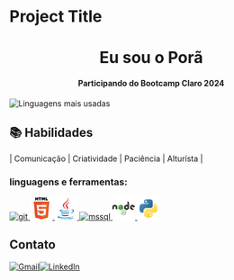 
# Project Title


<h1 align="center">Eu sou o Porã</h1>
<h4 align='center'>Participando do Bootcamp Claro 2024</h4>

<p align="center">

  ![Linguagens mais usadas](https://github-readme-stats.vercel.app/api/top-langs/?username=Mordev-tech&hide_progress=true&theme=synthwave)
  
</p>

## 📚 Habilidades
| Comunicação | Criatividade | Paciência | Alturísta |


<h3 align="left">  linguagens e ferramentas:</h3>

<p align="left">  <a href="https://git-scm.com/" target="_blank" rel="noreferrer"> <img src="https://www.vectorlogo.zone/logos/git-scm/git-scm-icon.svg" alt="git" width="40" height="40"/> </a> <a href="https://www.w3.org/html/" target="_blank" rel="noreferrer"> <img src="https://raw.githubusercontent.com/devicons/devicon/master/icons/html5/html5-original-wordmark.svg" alt="html5" width="40" height="40"/> </a> <a href="https://www.java.com" target="_blank" rel="noreferrer"> <img src="https://raw.githubusercontent.com/devicons/devicon/master/icons/java/java-original.svg" alt="java" width="40" height="40"/> </a> <a href="https://www.microsoft.com/en-us/sql-server" target="_blank" rel="noreferrer"> <img src="https://www.svgrepo.com/show/303229/microsoft-sql-server-logo.svg" alt="mssql" width="40" height="40"/> </a> <a href="https://nodejs.org" target="_blank" rel="noreferrer"> <img src="https://raw.githubusercontent.com/devicons/devicon/master/icons/nodejs/nodejs-original-wordmark.svg" alt="nodejs" width="40" height="40"/> </a> <a href="https://www.python.org" target="_blank" rel="noreferrer"> <img src="https://raw.githubusercontent.com/devicons/devicon/master/icons/python/python-original.svg" alt="python" width="40" height="40"/> </a> </p>


## Contato

[![Gmail](https://img.shields.io/badge/Gmail-D14836?style=for-the-badge&logo=gmail&logoColor=white)](https://is.gd/e9cacS)[![LinkedIn](https://img.shields.io/badge/LinkedIn-0077B5?style=for-the-badge&logo=linkedin&logoColor=white
)]( https://br.linkedin.com/in/andr%C3%A9-moraes-58a64a1b7)
